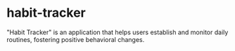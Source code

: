 # habit-tracker
"Habit Tracker" is an application that helps users establish and monitor daily routines, fostering positive behavioral changes.
